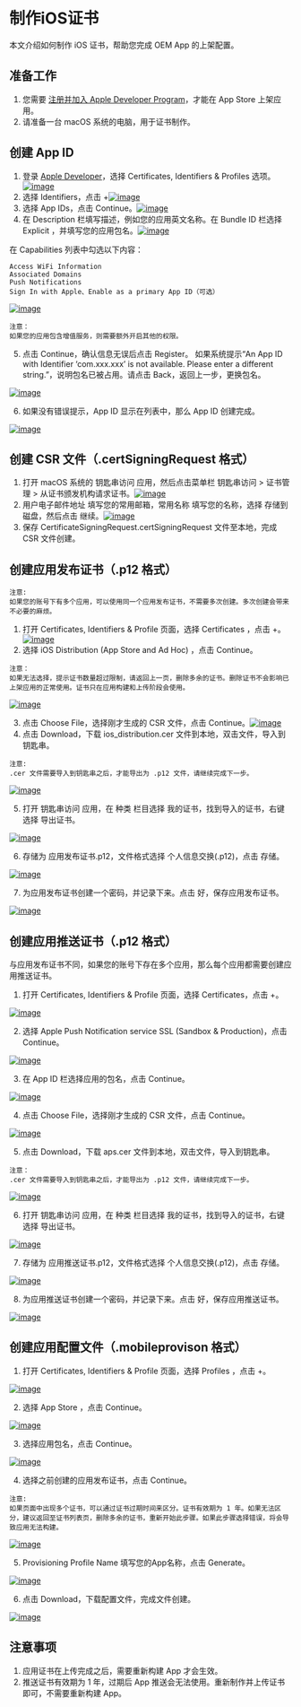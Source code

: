 # 制作iOS证书

本文介绍如何制作 iOS 证书，帮助您完成 OEM App 的上架配置。

## 准备工作

1. 您需要 [注册并加入 Apple Developer Program](https://developer.apple.com/cn/support/enrollment/)，才能在 App Store 上架应用。
2. 请准备一台 macOS 系统的电脑，用于证书制作。

## 创建 App ID

1. 登录 [Apple Developer](https://developer.apple.com/account/)，选择 Certificates, Identifiers & Profiles 选项。<a data-fancybox title="img" href="/zh/appDevelop/oemapp/cert/cert1.png">![image](/zh/appDevelop/oemapp/cert/cert1.png)</a>
2. 选择 Identifiers，点击 +<a data-fancybox title="img" href="/zh/appDevelop/oemapp/cert/cert2.png">![image](/zh/appDevelop/oemapp/cert/cert2.png)</a>
3. 选择 App IDs，点击 Continue。<a data-fancybox title="img" href="/zh/appDevelop/oemapp/cert/cert3.png">![image](/zh/appDevelop/oemapp/cert/cert3.png)</a>
4. 在 Description 栏填写描述，例如您的应用英文名称。在 Bundle ID 栏选择 Explicit ，并填写您的应用包名。<a data-fancybox title="img" href="/zh/appDevelop/oemapp/cert/cert4.png">![image](/zh/appDevelop/oemapp/cert/cert4.png)</a>

在 Capabilities 列表中勾选以下内容：



```
Access WiFi Information
Associated Domains
Push Notifications
Sign In with Apple、Enable as a primary App ID（可选）
```

<a data-fancybox title="img" href="/zh/appDevelop/oemapp/cert/cert5.png">![image](/zh/appDevelop/oemapp/cert/cert5.png)</a>

```
注意：
如果您的应用包含增值服务，则需要额外开启其他的权限。
```

5. 点击 Continue，确认信息无误后点击 Register。 如果系统提示“An App ID with Identifier ‘com.xxx.xxx’ is not available. Please enter a different string.”，说明包名已被占用。请点击 Back，返回上一步，更换包名。

<a data-fancybox title="img" href="/zh/appDevelop/oemapp/cert/cert6.png">![image](/zh/appDevelop/oemapp/cert/cert6.png)</a>

6. 如果没有错误提示，App ID 显示在列表中，那么 App ID 创建完成。

<a data-fancybox title="img" href="/zh/appDevelop/oemapp/cert/cert7.png">![image](/zh/appDevelop/oemapp/cert/cert7.png)</a>

## 创建 CSR 文件（.certSigningRequest 格式）

1. 打开 macOS 系统的 钥匙串访问 应用，然后点击菜单栏 钥匙串访问 > 证书管理 > 从证书颁发机构请求证书。<a data-fancybox title="img" href="/zh/appDevelop/oemapp/cert/cert9.png">![image](/zh/appDevelop/oemapp/cert/cert9.png)</a>
2. 用户电子邮件地址 填写您的常用邮箱，常用名称 填写您的名称，选择 存储到磁盘，然后点击 继续。<a data-fancybox title="img" href="/zh/appDevelop/oemapp/cert/cert10.png">![image](/zh/appDevelop/oemapp/cert/cert10.png)</a>
3. 保存 CertificateSigningRequest.certSigningRequest 文件至本地，完成 CSR 文件创建。

## 创建应用发布证书（.p12 格式）



```
注意:
如果您的账号下有多个应用，可以使用同一个应用发布证书，不需要多次创建。多次创建会带来不必要的麻烦。
```

1. 打开 Certificates, Identifiers & Profile 页面，选择 Certificates ，点击 +。<a data-fancybox title="img" href="/zh/appDevelop/oemapp/cert/cert11.png">![image](/zh/appDevelop/oemapp/cert/cert11.png)</a>
2. 选择 iOS Distribution (App Store and Ad Hoc) ，点击 Continue。



```
注意：
如果无法选择，提示证书数量超过限制，请返回上一页，删除多余的证书。删除证书不会影响已上架应用的正常使用。证书只在应用构建和上传阶段会使用。
```

<a data-fancybox title="img" href="/zh/appDevelop/oemapp/cert/cert12.png">![image](/zh/appDevelop/oemapp/cert/cert12.png)</a>

3. 点击 Choose File，选择刚才生成的 CSR 文件，点击 Continue。<a data-fancybox title="img" href="/zh/appDevelop/oemapp/cert/cert13.png">![image](/zh/appDevelop/oemapp/cert/cert13.png)</a>
4. 点击 Download，下载 ios_distribution.cer 文件到本地，双击文件，导入到钥匙串。



```
注意:
.cer 文件需要导入到钥匙串之后，才能导出为 .p12 文件，请继续完成下一步。
```

<a data-fancybox title="img" href="/zh/appDevelop/oemapp/cert/cert14.png">![image](/zh/appDevelop/oemapp/cert/cert14.png)</a>

5. 打开 钥匙串访问 应用，在 种类 栏目选择 我的证书，找到导入的证书，右键选择 导出证书。

<a data-fancybox title="img" href="/zh/appDevelop/oemapp/cert/cert15.png">![image](/zh/appDevelop/oemapp/cert/cert15.png)</a>

6. 存储为 应用发布证书.p12，文件格式选择 个人信息交换(.p12)，点击 存储。

<a data-fancybox title="img" href="/zh/appDevelop/oemapp/cert/cert16.png">![image](/zh/appDevelop/oemapp/cert/cert16.png)</a>

7. 为应用发布证书创建一个密码，并记录下来。点击 好，保存应用发布证书。

<a data-fancybox title="img" href="/zh/appDevelop/oemapp/cert/cert17.png">![image](/zh/appDevelop/oemapp/cert/cert17.png)</a>

## 创建应用推送证书（.p12 格式）

与应用发布证书不同，如果您的账号下存在多个应用，那么每个应用都需要创建应用推送证书。

1. 打开 Certificates, Identifiers & Profile 页面，选择 Certificates，点击 +。

<a data-fancybox title="img" href="/zh/appDevelop/oemapp/cert/cert18.png">![image](/zh/appDevelop/oemapp/cert/cert18.png)</a>

2. 选择 Apple Push Notification service SSL (Sandbox & Production)，点击 Continue。

<a data-fancybox title="img" href="/zh/appDevelop/oemapp/cert/cert19.png">![image](/zh/appDevelop/oemapp/cert/cert19.png)</a>

3. 在 App ID 栏选择应用的包名，点击 Continue。

<a data-fancybox title="img" href="/zh/appDevelop/oemapp/cert/cert20.png">![image](/zh/appDevelop/oemapp/cert/cert20.png)</a>

4. 点击 Choose File，选择刚才生成的 CSR 文件，点击 Continue。

<a data-fancybox title="img" href="/zh/appDevelop/oemapp/cert/cert21.png">![image](/zh/appDevelop/oemapp/cert/cert21.png)</a>

5. 点击 Download，下载 aps.cer 文件到本地，双击文件，导入到钥匙串。



```
注意：
.cer 文件需要导入到钥匙串之后，才能导出为 .p12 文件，请继续完成下一步。
```

<a data-fancybox title="img" href="/zh/appDevelop/oemapp/cert/cert22.png">![image](/zh/appDevelop/oemapp/cert/cert22.png)</a>

6. 打开 钥匙串访问 应用，在 种类 栏目选择 我的证书，找到导入的证书，右键选择 导出证书。

<a data-fancybox title="img" href="/zh/appDevelop/oemapp/cert/cert23.png">![image](/zh/appDevelop/oemapp/cert/cert23.png)</a>

7. 存储为 应用推送证书.p12，文件格式选择 个人信息交换(.p12)，点击 存储。

<a data-fancybox title="img" href="/zh/appDevelop/oemapp/cert/cert24.png">![image](/zh/appDevelop/oemapp/cert/cert24.png)</a>

8. 为应用推送证书创建一个密码，并记录下来。点击 好，保存应用推送证书。

<a data-fancybox title="img" href="/zh/appDevelop/oemapp/cert/cert25.png">![image](/zh/appDevelop/oemapp/cert/cert25.png)</a>

## 创建应用配置文件（.mobileprovison 格式）

1. 打开 Certificates, Identifiers & Profile 页面，选择 Profiles ，点击 +。

<a data-fancybox title="img" href="/zh/appDevelop/oemapp/cert/cert26.png">![image](/zh/appDevelop/oemapp/cert/cert26.png)</a>

2. 选择 App Store ，点击 Continue。

<a data-fancybox title="img" href="/zh/appDevelop/oemapp/cert/cert27.png">![image](/zh/appDevelop/oemapp/cert/cert27.png)</a>

3. 选择应用包名，点击 Continue。

<a data-fancybox title="img" href="/zh/appDevelop/oemapp/cert/cert28.png">![image](/zh/appDevelop/oemapp/cert/cert28.png)</a>

4. 选择之前创建的应用发布证书，点击 Continue。



```
注意:
如果页面中出现多个证书，可以通过证书过期时间来区分。证书有效期为 1 年。如果无法区分，建议返回至证书列表页，删除多余的证书，重新开始此步骤。如果此步骤选择错误，将会导致应用无法构建。
```

<a data-fancybox title="img" href="/zh/appDevelop/oemapp/cert/cert29.png">![image](/zh/appDevelop/oemapp/cert/cert29.png)</a>

5. Provisioning Profile Name 填写您的App名称，点击 Generate。

<a data-fancybox title="img" href="/zh/appDevelop/oemapp/cert/cert30.png">![image](/zh/appDevelop/oemapp/cert/cert30.png)</a>

6. 点击 Download，下载配置文件，完成文件创建。

<a data-fancybox title="img" href="/zh/appDevelop/oemapp/cert/cert31.png">![image](/zh/appDevelop/oemapp/cert/cert31.png)</a>

## 注意事项

1. 应用证书在上传完成之后，需要重新构建 App 才会生效。
2. 推送证书有效期为 1 年，过期后 App 推送会无法使用。重新制作并上传证书即可，不需要重新构建 App。


<style>

  p a img {
   max-height:400px;
  }

</style>